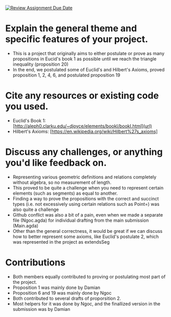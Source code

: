 [![Review Assignment Due Date](https://classroom.github.com/assets/deadline-readme-button-22041afd0340ce965d47ae6ef1cefeee28c7c493a6346c4f15d667ab976d596c.svg)](https://classroom.github.com/a/dPwN1w3S)

# Explain the general theme and specific features of your project.
- This is a project that originally aims to either postulate or prove as many propositions in Eucid's book 1 as possible until we reach the triangle inequality (proposition 20)
- In the end, we postulated some of Euclid's and Hilbert's Axioms, proved proposition 1, 2, 4, 6, and postulated proposition 19

# Cite any resources or existing code you used.
- Euclid's Book 1: [http://aleph0.clarku.edu/~djoyce/elements/bookI/bookI.html](url)
- Hilbert's Axioms: [https://en.wikipedia.org/wiki/Hilbert%27s_axioms]

# Discuss any challenges, or anything you'd like feedback on.
- Representing various geometric definitions and relations completely without algebra, so no measurement of length.
- This proved to be quite a challenge when you need to represent certain elements (such as segments) as equal to another.
- Finding a way to prove the propositions with the correct and succinct types (i.e. not excessively using certain relations such as Point=) was also quite a challenge
- Github conflict was also a bit of a pain, even when we made a separate file (Ngoc.agda) for individual drafting from the main submission (Main.agda)
- Other than the general correctness, it would be great if we can discuss how to better represent some axioms, like Euclid's postulate 2, which was represented in the project as extendsSeg

# Contributions
- Both members equally contributed to proving or postulating most part of the project.
- Proposition 1 was mainly done by Damian
- Proposition 6 and 19 was mainly done by Ngoc
- Both contributed to several drafts of proporsition 2.
- Most helpers for it was done by Ngoc, and the finallized version in the submission was by Damian
